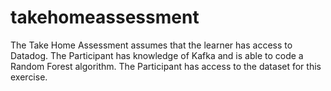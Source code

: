 # takehomeassessment
The Take Home Assessment assumes that the learner has access to Datadog. 
The Participant has knowledge of Kafka and is able to code a Random Forest algorithm.
The Participant has access to the dataset for this exercise.
